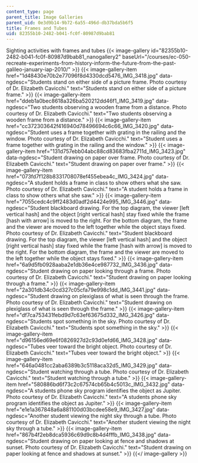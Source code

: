```yaml
---
content_type: page
parent_title: Image Galleries
parent_uid: 0e3d9b14-9b72-6a55-496d-db37bda5b6f5
title: Frames and Tubes
uid: 82355b10-2482-b041-fc0f-80987d9bab81
---
```


Sighting activities with frames and tubes
{{< image-gallery id="82355b10-2482-b041-fc0f-80987d9bab81_nanogallery2" baseUrl="/courses/ec-050-recreate-experiments-from-history-inform-the-future-from-the-past-galileo-january-iap-2010/" >}}
{{< image-gallery-item href="1d48430e70b2e77096f8d4330dcd5476_IMG_3418.jpg" data-ngdesc="Students stand on either side of a picture frame. Photo courtesy of Dr. Elizabeth Cavicchi." text="Students stand on either side of a picture frame." >}}
{{< image-gallery-item href="ddeb1a0bec8618a326ba520212dd46f1_IMG_3419.jpg" data-ngdesc="Two students observing a wooden frame from a distance. Photo courtesy of Dr. Elizabeth Cavicchi." text="Two students observing a wooden frame from a distance." >}}
{{< image-gallery-item href="cc372303642f416940d78496694c6c66_IMG_3420.jpg" data-ngdesc="Student uses a frame together with grating in the railing and the window. Photo courtesy of Dr. Elizabeth Cavicchi." text="Student uses a frame together with grating in the railing and the window." >}}
{{< image-gallery-item href="131d757ebb04abc88cd83683fba2711d_IMG_3423.jpg" data-ngdesc="Student drawing on paper over frame. Photo courtesy of Dr. Elizabeth Cavicchi." text="Student drawing on paper over frame." >}}
{{< image-gallery-item href="073fd7f128b8331708078ef455ebea4c_IMG_3424.jpg" data-ngdesc="A student holds a frame in class to show others what she saw. Photo courtesy of Dr. Elizabeth Cavicchi." text="A student holds a frame in class to show others what she saw." >}}
{{< image-gallery-item href="7055cedc4c9ff2483d0adf2d4424e995_IMG_3446.jpg" data-ngdesc="Student blackboard drawing. For the top diagram, the viewer \[left vertical hash\] and the object \[right vertical hash\] stay fixed while the frame \[hash with arrow\] is moved to the right. For the bottom diagram, the frame and the viewer are moved to the left together while the object stays fixed. Photo courtesy of Dr. Elizabeth Cavicchi." text="Student blackboard drawing. For the top diagram, the viewer \[left vertical hash\] and the object \[right vertical hash\] stay fixed while the frame \[hash with arrow\] is moved to the right. For the bottom diagram, the frame and the viewer are moved to the left together while the object stays fixed." >}}
{{< image-gallery-item href="6a9d5fb0928aaba2e1db36e4ce987732_IMG_3436.jpg" data-ngdesc="Student drawing on paper looking through a frame. Photo courtesy of Dr. Elizabeth Cavicchi." text="Student drawing on paper looking through a frame." >}}
{{< image-gallery-item href="2a301db34c0cd327c05cfa79e998c1dd_IMG_3441.jpg" data-ngdesc="Student drawing on plexiglass of what is seen through the frame. Photo courtesy of Dr. Elizabeth Cavicchi." text="Student drawing on plexiglass of what is seen through the frame." >}}
{{< image-gallery-item href="df7ca753431febd9d7c63ef63675d332_IMG_3426.jpg" data-ngdesc="Students spot something in the sky. Photo courtesy of Dr. Elizabeth Cavicchi." text="Students spot something in the sky." >}}
{{< image-gallery-item href="d96156ed69e6f0826927d2c93d0efd66_IMG_3428.jpg" data-ngdesc="Tubes veer toward the bright object. Photo courtesy of Dr. Elizabeth Cavicchi." text="Tubes veer toward the bright object." >}}
{{< image-gallery-item href="646a0481cc2aba6389b3c5118aca32d5_IMG_3429.jpg" data-ngdesc="Student watching through a tube. Photo courtesy of Dr. Elizabeth Cavicchi." text="Student watching through a tube." >}}
{{< image-gallery-item href="580886bd6f73c2c67574cb65b4c5013c_IMG_3432.jpg" data-ngdesc="A students phone sky program identifies the object as Jupiter. Photo courtesy of Dr. Elizabeth Cavicchi." text="A students phone sky program identifies the object as Jupiter." >}}
{{< image-gallery-item href="e1e1a367848a6a881100d03bcdee58e9_IMG_3427.jpg" data-ngdesc="Another student viewing the night sky through a tube. Photo courtesy of Dr. Elizabeth Cavicchi." text="Another student viewing the night sky through a tube." >}}
{{< image-gallery-item href="867b4f2eb8dca5936c69d9c8b4d4fffb_IMG_3438.jpg" data-ngdesc="Student drawing on paper looking at fence and shadows at sunset. Photo courtesy of Dr. Elizabeth Cavicchi." text="Student drawing on paper looking at fence and shadows at sunset." >}}
{{</ image-gallery >}}